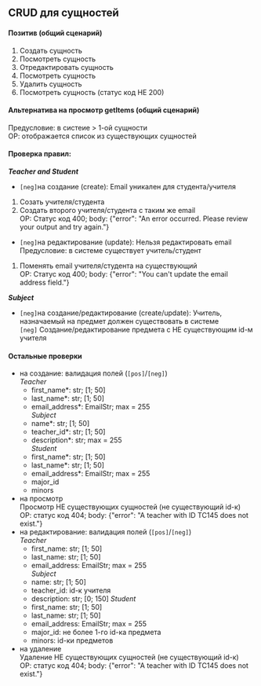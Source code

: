 ## CRUD для сущностей

#### Позитив (общий сценарий)

1. Создать сущность
2. Посмотреть сущность
3. Отредактировать сущность
4. Посмотреть сущность
5. Удалить сущность
6. Посмотреть сущность (статус код НЕ 200)

#### Альтернатива на просмотр getItems (общий сценарий)

Предусловие: в систеие > 1-ой сущности  
ОР: отображается список из существующих сущностей

#### Проверка правил:

***Teacher and Student***

* `[neg]`на создание (create): Email уникален для студента/учителя

1. Созать учителя/студента
2. Создать второго учителя/студента с таким же email  
   ОР: Статус код 400; body: {"error": "An error occurred. Please review your output and try again."}

* `[neg]`на редактирование (update): Нельзя редактировать email  
  Предусловие: в системе существует учитель/студент

1. Поменять email учителя/студента на существующий  
   ОР: Статус код 400; body: {"error": "You can't update the email address field."}

***Subject***

* `[neg]`на создание/редактирование (create/update): Учитель, назначаемый на предмет должен существовать в системе  
  `[neg]` Создание/редактирование предмета с НЕ существующим id-м учителя

#### Остальные проверки

* на создание: валидация полей (`[pos]`/`[neg]`)  
  _Teacher_
    * first_name*: str; [1; 50]
    * last_name*: str; [1; 50]
    * email_address*: EmailStr; max = 255  
      _Subject_
    * name*: str; [1; 50]
    * teacher_id*: str; [1; 50]
    * description*: str; max = 255  
      _Student_
    * first_name*: str; [1; 50]
    * last_name*: str; [1; 50]
    * email_address*: EmailStr; max = 255
    * major_id
    * minors
* на просмотр  
  Просмотр НЕ существующих сущностей (не существующий id-к)  
  ОР: статус код 404; body: {"error": "A teacher with ID TC145 does not exist."}
* на редактирование: валидация полей (`[pos]`/`[neg]`)   
  _Teacher_
    * first_name: str; [1; 50]
    * last_name: str; [1; 50]
    * email_address: EmailStr; max = 255  
      _Subject_
    * name: str; [1; 50]
    * teacher_id: id-к учителя
    * description: str; [0; 150]
      _Student_
    * first_name: str; [1; 50]
    * last_name: str; [1; 50]
    * email_address: EmailStr; max = 255
    * major_id: не более 1-го id-ка предмета
    * minors: id-ки предметов
* на удаление  
  Удаление НЕ существующих сущностей (не существующий id-к)  
  ОР: статус код 404; body: {"error": "A teacher with ID TC145 does not exist."}

